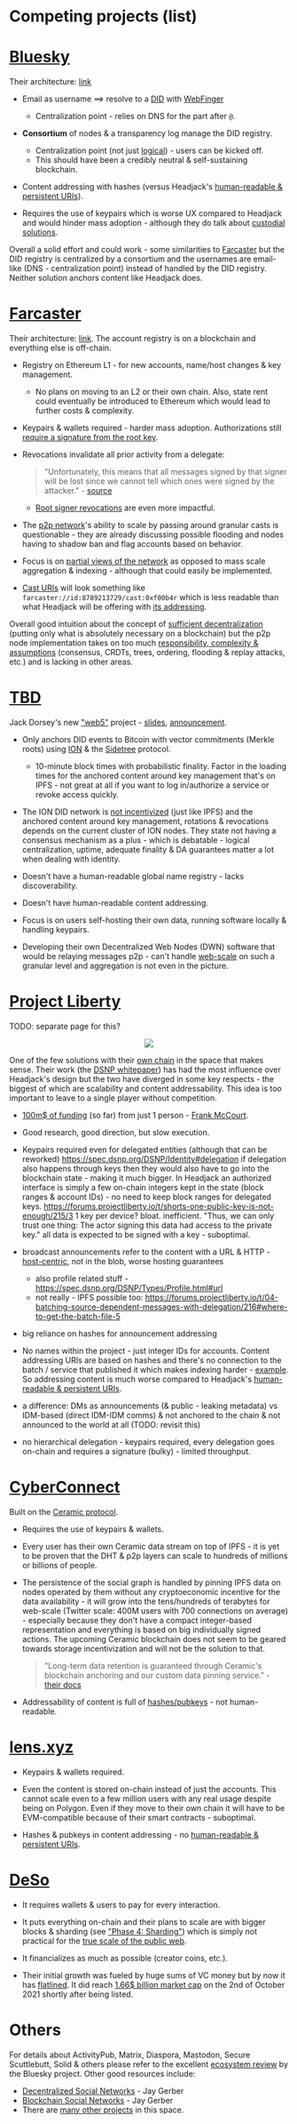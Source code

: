 # Competing projects (list)

# [Bluesky](https://en.wikipedia.org/wiki/Bluesky_(protocol))

Their architecture: [link](https://github.com/bluesky-social/adx/blob/main/architecture.md)

- Email as username ==> resolve to a [DID](https://www.w3.org/TR/did-core/) with [WebFinger](https://webfinger.net/)
    - Centralization point - relies on DNS for the part after `@`.

- **Consortium** of nodes & a transparency log manage the DID registry.
    - Centralization point (not just [logical](https://medium.com/@VitalikButerin/the-meaning-of-decentralization-a0c92b76a274)) - users can be kicked off.
    - This should have been a credibly neutral & self-sustaining blockchain.

- Content addressing with hashes (versus Headjack's [human-readable & persistent URIs](addressing.md)).

- Requires the use of keypairs which is worse UX compared to Headjack and would hinder mass adoption - although they do talk about [custodial solutions](https://github.com/bluesky-social/adx/blob/main/architecture.md#root-private-key-management).

<!-- - When users post content they update their Personal Data Repositories managed by their Personal Data Servers (PDS) which play somewhat similar roles to [Farcaster](#farcaster)'s managed hosts and Headjack's [IDMs](IDM.md). -->
<!-- - Since such events aren't publicized anywhere, whoever is interested will have to be proactively polling for updates and sending requests. -->
<!-- - Users can lose their interest graph if the PDS they are using loses their data. -->
<!-- - The Personal Data Repositories would be a lot less compact than Headjack because accounts and links between them are not simple integers and every piece of data and relationship comes along with a signature. -->

Overall a solid effort and could work - some similarities to [Farcaster](#farcaster) but the DID registry is centralized by a consortium and the usernames are email-like (DNS - centralization point) instead of handled by the DID registry. Neither solution anchors content like Headjack does.

# [Farcaster](https://www.farcaster.xyz/)

<!--
https://farcasterxyz.notion.site/farcasterxyz/Farcaster-v2-43b105e4699847518b1d89996c20d564
-->

Their architecture: [link](https://github.com/farcasterxyz/protocol). The account registry is on a blockchain and everything else is off-chain.

- Registry on Ethereum L1 - for new accounts, name/host changes & key management.
    - No plans on moving to an L2 or their own chain. Also, state rent could eventually be introduced to Ethereum which would lead to further costs & complexity.

- Keypairs & wallets required - harder mass adoption. Authorizations still [require a signature from the root key](https://github.com/farcasterxyz/protocol#45-signer-authorizations).

- Revocations invalidate all prior activity from a delegate:

    > "Unfortunately, this means that all messages signed by that signer will be lost since we cannot tell which ones were signed by the attacker." - [source](https://github.com/farcasterxyz/protocol#71-signer-compromise)

    - [Root signer revocations](https://github.com/farcasterxyz/protocol#46-root-signer-revocations) are even more impactful.

<!-- - Cast timestamps are self-reported and can be manipulated - no true cryptographic total ordering - which leads to a lot of complexity in the node software. Not sure what happens to old casts that were signed with obsolete keypairs and how the history of keys is handled. -->

<!-- message ordering, timestamps & authenticity can be manipulated which requires more logic in the software to keep track of previous hashes
https://github.com/farcasterxyz/protocol#message-ordering -->

- The [p2p network](https://github.com/farcasterxyz/protocol#5-peering)'s ability to scale by passing around granular casts is questionable - they are already discussing possible flooding and nodes having to shadow ban and flag accounts based on behavior.

<!-- Directly polling accounts & their hosts for new events is more scalable but has tradeoffs compared to broadcasting messages & ingesting them into DBs & indexes (pull vs push). -->

- Focus is on [partial views of the network](https://github.com/farcasterxyz/protocol#47-sharding) as opposed to mass scale aggregation & indexing - although that could easily be implemented.

- [Cast URIs](https://github.com/farcasterxyz/protocol/pull/1/files) will look something like `farcaster://id:8789213729/cast:0xf00b4r` which is less readable than what Headjack will be offering with [its addressing](addressing.md).

Overall good intuition about the concept of [sufficient decentralization](https://www.varunsrinivasan.com/2022/01/11/sufficient-decentralization-for-social-networks) (putting only what is absolutely necessary on a blockchain) but the p2p node implementation takes on too much [responsibility, complexity & assumptions](https://github.com/farcasterxyz/protocol#7-security-considerations) (consensus, CRDTs, trees, ordering, flooding & replay attacks, etc.) and is lacking in other areas.

<!-- perhaps the best product team in the space and a good attempt to bootstrap a community -->

# [TBD](https://www.tbd.website/)

Jack Dorsey's new ["web5"](images/meme_web5.jpg) project - [slides](https://docs.google.com/presentation/d/1SaHGyY9TjPg4a0VNLCsfchoVG1yU3ffTDsPRcU99H1E), [announcement](https://twitter.com/namcios/status/1535302090360250368).

- Only anchors DID events to Bitcoin with vector commitments (Merkle roots) using [ION](https://github.com/decentralized-identity/ion) & the [Sidetree](https://medium.com/decentralized-identity/the-sidetree-scalable-dpki-for-decentralized-identity-1a9105dfbb58) protocol.
    - 10-minute block times with probabilistic finality. Factor in the loading times for the anchored content around key management that's on IPFS - not great at all if you want to log in/authorize a service or revoke access quickly.

- The ION DID network is [not incentivized](https://github.com/decentralized-identity/ion/blob/master/docs/Q-and-A.md#q-what-are-the-availability-guarantees-of-ion) (just like IPFS) and the anchored content around key management, rotations & revocations depends on the current cluster of ION nodes. They state not having a consensus mechanism as a plus - which is debatable - logical centralization, uptime, adequate finality & DA guarantees matter a lot when dealing with identity.

- Doesn't have a human-readable global name registry - lacks discoverability.

- Doesn't have human-readable content addressing.

- Focus is on users self-hosting their own data, running software locally & handling keypairs.

- Developing their own Decentralized Web Nodes (DWN) software that would be relaying messages p2p - can't handle [web-scale](web_scale.md) on such a granular level and aggregation is not even in the picture.

# [Project Liberty](https://www.projectliberty.io/)

TODO: separate page for this?

<div style="text-align: center;">
    <img src="https://png.pngitem.com/pimgs/s/207-2073499_translate-platform-from-english-to-spanish-work-in.png">
</div>

One of the few solutions with their [own chain](https://www.frequency.xyz/) in the space that makes sense. Their work (the [DSNP whitepaper](https://github.com/LibertyDSNP/papers/blob/main/whitepaper/dsnp_whitepaper.pdf)) has had the most influence over Headjack's design but the two have diverged in some key respects - the biggest of which are scalability and content addressability. This idea is too important to leave to a single player without competition.




- [100m$ of funding](https://philanthropynewsdigest.org/news/project-liberty-launched-with-100-million-from-frank-mccourt) (so far) from just 1 person - [Frank McCourt](https://www.youtube.com/watch?v=xgPZnOulBCE).

- Good research, good direction, but slow execution.


<!-- 
- Some good ideas in their [DSNP whitepaper](https://github.com/LibertyDSNP/papers/blob/main/whitepaper/dsnp_whitepaper.pdf) but not nearly enough emphasis on compactness. Too much on-chain & using smart contracts for identities - cannot truly scale. -->

- Keypairs required even for delegated entities (although that can be reworked)
    https://spec.dsnp.org/DSNP/Identity#delegation
    if delegation also happens through keys then they would also have to go into the blockchain state - making it much bigger. In Headjack an authorized interface is simply a few on-chain integers kept in the state (block ranges & account IDs) - no need to keep block ranges for delegated keys.
    https://forums.projectliberty.io/t/shorts-one-public-key-is-not-enough/215/3
    1 key per device? bloat. inefficient.
    "Thus, we can only trust one thing: The actor signing this data had access to the private key."
    all data is expected to be signed with a key - suboptimal.


- broadcast announcements refer to the content with a URL & HTTP - [host-centric](https://spec.dsnp.org/DSNP/Types/Reply.html#url), not in the blob, worse hosting guarantees
    - also profile related stuff - https://spec.dsnp.org/DSNP/Types/Profile.html#url
    - not really - IPFS possible too:
        https://forums.projectliberty.io/t/04-batching-source-dependent-messages-with-delegation/216#where-to-get-the-batch-file-5

- big reliance on hashes for announcement addressing


<!-- 
- They haven't managed to form a real community yet (although it is still early) and haven't moved as fast as others in the crypto industry for the past 2 years since their inception. -->



- No names within the project - just integer IDs for accounts. Content addressing URIs are based on hashes and there's no connection to the batch / service that published it which makes indexing harder - [example](https://spec.dsnp.org/DSNP/Identifiers.html#dsnp-content-uri). So addressing content is much worse compared to Headjack's [human-readable & persistent URIs](addressing.md).

- a difference: DMs as announcements (& public - leaking metadata) vs IDM-based (direct IDM-IDM comms) & not anchored to the chain & not announced to the world at all (TODO: revisit this)


- no hierarchical delegation - keypairs required, every delegation goes on-chain and requires a signature (bulky) - limited throughput.




# [CyberConnect](https://cyberconnect.me/)

Built on the [Ceramic protocol](https://github.com/ceramicnetwork/ceramic/blob/main/SPECIFICATION.md).

- Requires the use of keypairs & wallets.

- Every user has their own Ceramic data stream on top of IPFS - it is yet to be proven that the DHT & p2p layers can scale to hundreds of millions or billions of people.

- The persistence of the social graph is handled by pinning IPFS data on nodes operated by them without any cryptoeconomic incentive for the data availability - it will grow into the tens/hundreds of terabytes for web-scale (Twitter scale: 400M users with 700 connections on average) - especially because they don't have a compact integer-based representation and everything is based on big individually signed actions. The upcoming Ceramic blockchain does not seem to be geared towards storage incentivization and will not be the solution to that.

    > "Long-term data retention is guaranteed through Ceramic's blockchain anchoring and our custom data pinning service." - [their docs](https://docs.cyberconnect.me/protocol/technical-framework/#storage)

- Addressability of content is full of [hashes/pubkeys](https://cerscan.com/testnet-clay/stream/kjzl6cwe1jw1474gby1buhqw8xbnvfmfphpvrs0n01n6jls9kvdx7hu41w0sp1m) - not human-readable.

# [lens.xyz](https://lens.xyz/)

- Keypairs & wallets required.

- Even the content is stored on-chain instead of just the accounts. This cannot scale even to a few million users with any real usage despite being on Polygon. Even if they move to their own chain it will have to be EVM-compatible because of their smart contracts - suboptimal.

- Hashes & pubkeys in content addressing - no [human-readable & persistent URIs](addressing.md).

# [DeSo](https://www.deso.org/)

- It requires wallets & users to pay for every interaction.

- It puts everything on-chain and their plans to scale are with bigger blocks & sharding (see ["Phase 4: Sharding"](https://docs.deso.org/about-deso-chain/readme)) which is simply not practical for the [true scale of the public web](https://www.techspot.com/news/91513-visualizing-minute-internet-2021.html).

- It financializes as much as possible (creator coins, etc.).

- Their initial growth was fueled by huge sums of VC money but by now it has [flatlined](https://www.openprosper.com/stats/deso-dashboard). It did reach [1.66$ billion market cap](https://www.coingecko.com/en/coins/deso) on the 2nd of October 2021 shortly after being listed.

# Others

For details about ActivityPub, Matrix, Diaspora, Mastodon, Secure Scuttlebutt, Solid & others please refer to the excellent [ecosystem review](https://twitter.com/bluesky/status/1352302821140549632) by the Bluesky project. Other good resources include:
- [Decentralized Social Networks](https://medium.com/decentralized-web/decentralized-social-networks-e5a7a2603f53) - Jay Gerber
- [Blockchain Social Networks](https://medium.com/decentralized-web/blockchain-social-networks-c941fb337970) - Jay Gerber
- There are [many other projects](https://mirror.xyz/shreyjain.eth/TyBzMOegl3rMNxpAFoJ36MjE0pGfdLcrVCBgy-x3qS8) in this space.

